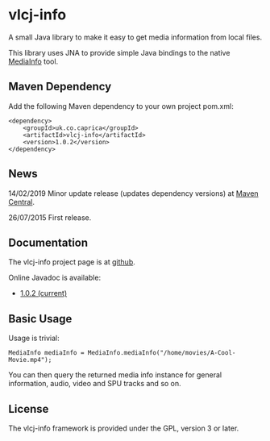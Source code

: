 vlcj-info
=========

A small Java library to make it easy to get media information from local files.

This library uses JNA to provide simple Java bindings to the native
[MediaInfo](https://mediaarea.net/en/MediaInfo) tool.

Maven Dependency
----------------

Add the following Maven dependency to your own project pom.xml:

```
<dependency>
    <groupId>uk.co.caprica</groupId>
    <artifactId>vlcj-info</artifactId>
    <version>1.0.2</version>
</dependency>
```

News
----

14/02/2019 Minor update release (updates dependency versions) at
[Maven Central](http://search.maven.org/#search|ga|1|vlcj-info).

26/07/2015 First release.

Documentation
-------------

The vlcj-info project page is at [github](http://caprica.github.com/vlcj-info "vlcj-info at github").

Online Javadoc is available:

* [1.0.2 (current)](http://caprica.github.com/vlcj-info/javadoc/1.0.2/index.html "1.0.2 Javadoc")

Basic Usage
-----------

Usage is trivial:

```
MediaInfo mediaInfo = MediaInfo.mediaInfo("/home/movies/A-Cool-Movie.mp4");
```

You can then query the returned media info instance for general information, audio, video and SPU
tracks and so on.

License
-------

The vlcj-info framework is provided under the GPL, version 3 or later.
